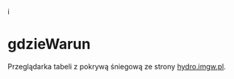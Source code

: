 i
# gdzieWarun

Przeglądarka tabeli z pokrywą śniegową ze strony [hydro.imgw.pl](https://hydro.imgw.pl).

